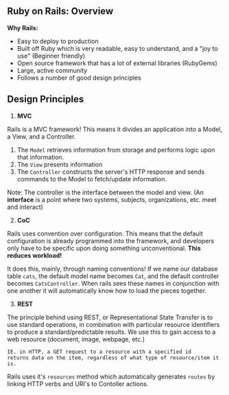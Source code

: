 ## Ruby on Rails: Overview

**Why Rails:**

* Easy to deploy to production
* Built off Ruby which is very readable, easy to understand, and a "joy to use" (Beginner friendly)
* Open source framework that has a lot of external libraries (RubyGems)
* Large, active community
* Follows a number of good design principles

## Design Principles  

1. **MVC**

Rails is a MVC framework! This means it divides an application into a Model, a View, and a Controller.

1. The `Model` retrieves information from storage and performs logic upon that information.
2. The `View` presents information
3. The `Controller` constructs the server's HTTP response and sends commands to the Model to fetch/update information.

Note: The controller is the interface between the model and view. (An **interface** is a point where two systems, subjects, organizations, etc. meet and interact)

2. **CoC**

Rails uses convention over configuration. This means that the default configuration is already programmed into the framework, and developers only have to be specific upon doing something unconventional. **This reduces workload!** 

It does this, mainly, through naming conventions! If we name our database table `cats`, the default model name becomes `Cat`, and the default controller becomes `CatsController`. When rails sees these names in conjunction with one another it will automatically know how to load the pieces together.

3. **REST**

The principle behind using REST, or Representational State Transfer is to use standard operations, in combination with particular resource identifiers to produce a standard/predictable results. We use this to gain access to a web resource (document, image, webpage, etc.)
```
IE. in HTTP, a GET request to a resource with a specified id 
returns data on the item, regardless of what type of resource/item it is. 
```
Rails uses it's `resources` method which automatically generates `routes` by linking HTTP verbs and URI's to Contoller actions.

